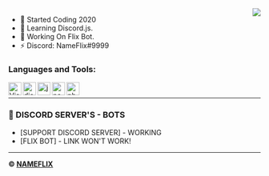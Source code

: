 <img src="https://i.imgur.com/O9LWlvJ.gif" align="right"/>

- 💫 Started Coding 2020
- 💎 Learning Discord.js.
- 📣 Working On Flix Bot.
- ⚡ Discord: NameFlix#9999

### Languages and Tools:

<img align="left" alt="Visual Studio Code" width="26px" src="https://i.imgur.com/LwSdAlE.png" />
<img align="left" alt="discord.js" width="26px" src="https://i.imgur.com/SI1DZf3.png" />
<img align="left" alt="js" width="26px" src="https://i.imgur.com/3u1wzwE.png" />
<img align="left" alt="node.js" width="26px" src="https://i.imgur.com/tYLFZBh.png" /> 
<!-- <img align="left" alt="mongodb" width="26px" src="https://devicons.github.io/devicon/devicon.git/icons/mongodb/mongodb-original-wordmark.svg" />  -->
<img align="left" alt="photoshop" width="26px" src="https://i.imgur.com/OC1RcS5.jpg" /> <br />

---

### 🖤 DISCORD SERVER'S - BOTS

<!-- DISCORD:START -->
- [SUPPORT DISCORD SERVER] - WORKING
- [FLIX BOT] - LINK WON'T WORK!
<!-- DISCORD:END -->

---

**© [NAMEFLIX](https://github.com/TNRXD)**
